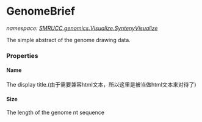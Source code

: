 ﻿# GenomeBrief
_namespace: [SMRUCC.genomics.Visualize.SyntenyVisualize](./index.md)_

The simple abstract of the genome drawing data.




### Properties

#### Name
The display title.(由于需要兼容html文本，所以这里是被当做html文本来对待了)
#### Size
The length of the genome nt sequence
